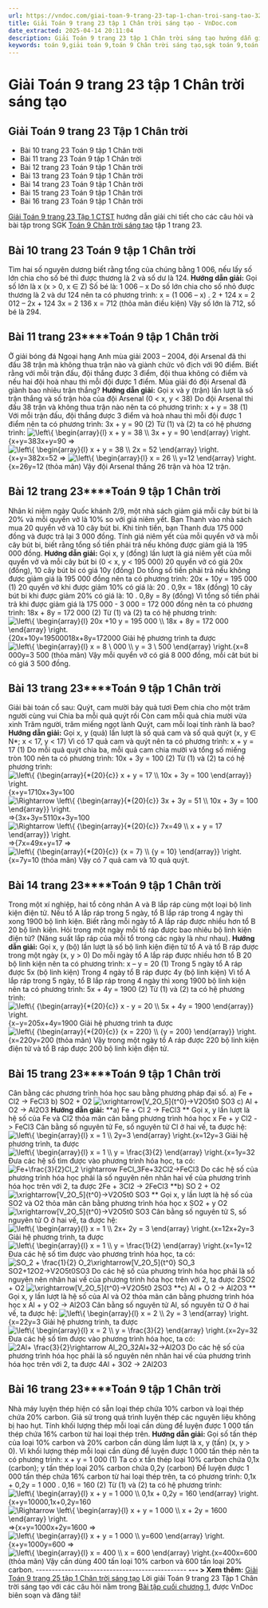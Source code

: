 ```yaml
---
url: https://vndoc.com/giai-toan-9-trang-23-tap-1-chan-troi-sang-tao-321909
title: Giải Toán 9 trang 23 tập 1 Chân trời sáng tạo - VnDoc.com
date_extracted: 2025-04-14 20:11:04
description: Giải Toán 9 trang 23 tập 1 Chân trời sáng tạo hướng dẫn giải chi tiết các câu hỏi và bài tập trong SGK Toán 9 Chân trời sáng tạo tập 1.
keywords: toán 9,giải toán 9,toán 9 Chân trời sáng tạo,sgk toán 9,toán lớp 9,toán lớp 9 Chân trời sáng tạo,sgk toán 9 Chân trời sáng tạo,toán 9 ctst,giải sgk toán 9 Chân trời sáng tạo,toán 9 Chân trời sáng tạo tập 1,toán 9 Chân trời sáng tạo tập 2,toán 9 Chân trời sáng tạo bài 3,giải toán 9 Chân trời sáng tạo bài 3,giải bài 3 toán 9 Chân trời sáng tạo,Giải hệ hai phương trình bậc nhất hai ẩn,giải toán 9 trang 15,giải toán 9 trang 16,giải toán 9 trang 17,giải toán 9 trang 18,giải toán 9 trang 21
---
```


# Giải Toán 9 trang 23 tập 1 Chân trời sáng tạo
## **Giải Toán 9 trang 23 Tập 1 Chân trời**
  * Bài 10 trang 23 Toán 9 tập 1 Chân trời
  * Bài 11 trang 23 Toán 9 tập 1 Chân trời
  * Bài 12 trang 23 Toán 9 tập 1 Chân trời
  * Bài 13 trang 23 Toán 9 tập 1 Chân trời
  * Bài 14 trang 23 Toán 9 tập 1 Chân trời
  * Bài 15 trang 23 Toán 9 tập 1 Chân trời
  * Bài 16 trang 23 Toán 9 tập 1 Chân trời

[Giải Toán 9 trang 23 Tập 1 CTST](<https://vndoc.com/giai-toan-9-trang-23-tap-1-chan-troi-sang-tao-321909>) hướng dẫn giải chi tiết cho các câu hỏi và bài tập trong SGK [Toán 9 Chân trời sáng tạo](<https://vndoc.com/toan-9-chan-troi-sang-tao>) tập 1 trang 23.
## **Bài 10 trang 23 Toán 9** tập 1 Chân trời
Tìm hai số nguyên dương biết rằng tổng của chúng bằng 1 006, nếu lấy số lớn chia cho số bé thì được thương là 2 và số dư là 124.
**Hướng dẫn giải:**
Gọi số lớn là x \(x > 0, x ∈ Z\)
Số bé là: 1 006 – x
Do số lớn chia cho số nhỏ được thương là 2 và dư 124 nên ta có phương trình:
x = \(1 006 – x\) . 2 + 124
x = 2 012 – 2x + 124
3x = 2 136
x = 712 \(thỏa mãn điều kiện\)
Vậy số lớn là 712, số bé là 294.
## **Bài 11 trang 23********Toán 9** tập 1 Chân trời
Ở giải bóng đá Ngoại hạng Anh mùa giải 2003 – 2004, đội Arsenal đã thi đấu 38 trận mà không thua trận nào và giành chức vô địch với 90 điểm. Biết rằng với mỗi trận đấu, đội thắng được 3 điểm, đội thua không có điểm và nếu hai đội hoà nhau thì mỗi đội được 1 điểm. Mùa giải đó đội Arsenal đã giành bao nhiêu trận thắng?
**Hướng dẫn giải:**
Gọi x và y \(trận\) lần lượt là số trận thắng và số trận hòa của đội Arsenal \(0 < x, y < 38\)
Do đội Arsenal thi đấu 38 trận và không thua trận nào nên ta có phương trình:
x + y = 38 \(1\)
Với mỗi trận đấu, đội thắng được 3 điểm và hoà nhau thì mỗi đội được 1 điểm nên ta có phương trình:
3x + y = 90 \(2\)
Từ \(1\) và \(2\) ta có hệ phương trình: ![\\left\\{ \\begin{array}{l} x + y = 38 \\\\ 3x + y = 90 \\end{array} \\right.](https://i.vdoc.vn/data/image/blank.png)\{x+y=383x+y=90
⇒ ![\\left\\{ \\begin{array}{l} x + y = 38 \\\\ 2x   = 52 \\end{array} \\right.](https://i.vdoc.vn/data/image/blank.png)\{x+y=382x=52
⇒ ![\\left\\{ \\begin{array}{l} x = 26 \\\\ y=12 \\end{array} \\right.](https://i.vdoc.vn/data/image/blank.png)\{x=26y=12 \(thỏa mãn\)
Vậy đội Arsenal thắng 26 trận và hòa 12 trận.
## **Bài 12 trang 23****Toán 9** tập 1 Chân trời
Nhân kỉ niệm ngày Quốc khánh 2/9, một nhà sách giảm giá mỗi cây bút bi là 20% và mỗi quyển vở là 10% so với giá niêm yết. Bạn Thanh vào nhà sách mua 20 quyển vở và 10 cây bút bi. Khi tính tiền, bạn Thanh đưa 175 000 đồng và được trả lại 3 000 đồng. Tính giá niêm yết của mỗi quyển vở và mỗi cây bút bi, biết rằng tổng số tiền phải trả nếu không được giảm giá là 195 000 đồng.
**Hướng dẫn giải:**
Gọi x, y \(đồng\) lần lượt là giá niêm yết của mỗi quyển vở và mỗi cây bút bi \(0 < x, y < 195 000\)
20 quyển vở có giá 20x \(đồng\), 10 cây bút bi có giá 10y \(đồng\)
Do tổng số tiền phải trả nếu không được giảm giá là 195 000 đồng nên ta có phương trình:
20x + 10y = 195 000 \(1\)
20 quyển vở khi được giảm 10% có giá là: 20 . 0,9x = 18x \(đồng\)
10 cây bút bi khi được giảm 20% có giá là: 10 . 0,8y = 8y \(đồng\)
Vì tổng số tiền phải trả khi được giảm giá là 175 000 - 3 000 = 172 000 đồng nên ta có phương trình:
18x + 8y = 172 000 \(2\)
Từ \(1\) và \(2\) ta có hệ phương trình: ![\\left\\{ \\begin{array}{l} 20x +10 y = 195 000 \\\\ 18x + 8y = 172 000  \\end{array} \\right.](https://i.vdoc.vn/data/image/blank.png)\{20x+10y=19500018x+8y=172000
Giải hệ phương trình ta được ![\\left\\{ \\begin{array}{l} x = 8 \\ 000 \\\\ y = 3 \\ 500 \\end{array} \\right.](https://i.vdoc.vn/data/image/blank.png)\{x=8 000y=3 500 \(thỏa mãn\)
Vậy mỗi quyển vở có giá 8 000 đồng, mỗi cât bút bi có giá 3 500 đồng.
## **Bài 13 trang 23********Toán 9** tập 1 Chân trời
Giải bài toán cổ sau:
Quýt, cam mười bảy quả tươi
Đem chia cho một trăm người cùng vui
Chia ba mỗi quả quýt rồi
Còn cam mỗi quả chia mười vừa xinh
Trăm người, trăm miếng ngọt lành
Quýt, cam mỗi loại tính rành là bao?
**Hướng dẫn giải:**
Gọi x, y \(quả\) lần lượt là số quả cam và số quả quýt \(x, y ∈ N\*; x < 17, y < 17\)
Vì có 17 quả cam và quýt nên ta có phương trình:
x + y = 17 \(1\)
Do mỗi quả quýt chia ba, mỗi quả cam chia mười và tổng số miếng tròn 100 nên ta có phương trình:
10x + 3y = 100 \(2\)
Từ \(1\) và \(2\) ta có hệ phương trình: ![\\left\\{ {\\begin{array}{*{20}{c}}  x + y = 17 \\\\   10x + 3y = 100 \\end{array}} \\right.](https://i.vdoc.vn/data/image/blank.png)\{x+y=1710x+3y=100
![\\Rightarrow \\left\\{ {\\begin{array}{*{20}{c}}  3x + 3y = 51 \\\\   10x + 3y = 100 \\end{array}} \\right.](https://i.vdoc.vn/data/image/blank.png)⇒\{3x+3y=5110x+3y=100
![\\Rightarrow \\left\\{ {\\begin{array}{*{20}{c}} 7x=49 \\\\   x + y = 17 \\end{array}} \\right.](https://i.vdoc.vn/data/image/blank.png)⇒\{7x=49x+y=17
⇒ ![\\left\\{ {\\begin{array}{*{20}{c}}  {x = 7} \\\\   {y = 10} \\end{array}} \\right.](https://i.vdoc.vn/data/image/blank.png)\{x=7y=10 \(thỏa mãn\)
Vậy có 7 quả cam và 10 quả quýt.
## **Bài 14 trang 23********Toán 9** tập 1 Chân trời
Trong một xí nghiệp, hai tổ công nhân A và B lắp ráp cùng một loại bộ linh kiện điện tử. Nếu tổ A lắp ráp trong 5 ngày, tổ B lắp ráp trong 4 ngày thì xong 1900 bộ linh kiện. Biết rằng mỗi ngày tổ A lắp ráp được nhiều hơn tổ B 20 bộ linh kiện. Hỏi trong một ngày mỗi tổ ráp được bao nhiêu bộ linh kiện điện tử? \(Năng suất lắp ráp của mỗi tổ trong các ngày là như nhau\).
**Hướng dẫn giải:**
Gọi x, y \(bộ\) lần lượt là số bộ linh kiện điện tử tổ A và tổ B ráp được trong một ngày \(x, y > 0\)
Do mỗi ngày tổ A lắp ráp được nhiều hơn tổ B 20 bộ linh kiện nên ta có phương trình:
x – y = 20 \(1\)
Trong 5 ngày tổ A ráp được 5x \(bộ linh kiện\)
Trong 4 ngày tổ B ráp được 4y \(bộ linh kiện\)
Vì tổ A lắp ráp trong 5 ngày, tổ B lắp ráp trong 4 ngày thì xong 1900 bộ linh kiện nên ta có phương trình:
5x + 4y = 1900 \(2\)
Từ \(1\) và \(2\) ta có hệ phương trình: ![\\left\\{ {\\begin{array}{*{20}{c}}  x - y = 20 \\\\   5x + 4y = 1900 \\end{array}} \\right.](https://i.vdoc.vn/data/image/blank.png)\{x−y=205x+4y=1900
Giải hệ phương trình ta được ![\\left\\{ {\\begin{array}{*{20}{c}}  {x = 220} \\\\   {y = 200} \\end{array}} \\right.](https://i.vdoc.vn/data/image/blank.png)\{x=220y=200 \(thỏa mãn\)
Vậy trong một ngày tổ A ráp được 220 bộ linh kiện điện tử và tổ B ráp được 200 bộ linh kiện điện tử.
## **Bài 15 trang 23********Toán 9** tập 1 Chân trời
Cân bằng các phương trình hóa học sau bằng phương pháp đại số.
a\) Fe + Cl2 -> FeCl3
b\) SO2 \+ O2 ![\\xrightarrow\[V_2O_5\]{t^0}](https://i.vdoc.vn/data/image/blank.png)→V2O5t0 SO3
c\) Al + O2 -> Al2O3
**Hướng dẫn giải:**
**a\) Fe + Cl 2 -> FeCl3 **
Gọi x, y lần lượt là hệ số của Fe và Cl2 thỏa mãn cân bằng phương trình hóa học
x Fe + y Cl2 -> FeCl3
Cân bằng số nguyên tử Fe, số nguyên tử Cl ở hai vế, ta được hệ: ![\\left\\{ \\begin{array}{l} x = 1  \\\\ 2y=3 \\end{array} \\right.](https://i.vdoc.vn/data/image/blank.png)\{x=12y=3
Giải hệ phương trình, ta được ![\\left\\{ \\begin{array}{l} x  = 1   \\\\ y = \\frac{3}{2}  \\end{array} \\right.](https://i.vdoc.vn/data/image/blank.png)\{x=1y=32
Đưa các hệ số tìm được vào phương trình hóa học, ta có:
![Fe+\\frac{3}{2}Cl_2 \\rightarrow  FeCl_3](https://i.vdoc.vn/data/image/blank.png)Fe+32Cl2→FeCl3
Do các hệ số của phương trình hóa học phải là số nguyên nên nhân hai vế của phương trình hóa học trên với 2, ta được
2Fe + 3Cl2 -> 2FeCl3
**b\) SO 2 \+ O2 ![\\xrightarrow\[V_2O_5\]{t^0}](https://i.vdoc.vn/data/image/blank.png)→V2O5t0 SO3 **
Gọi x, y lần lượt là hệ số của SO2 và O2 thỏa mãn cân bằng phương trình hóa học
x SO2 \+ y O2 ![\\xrightarrow\[V_2O_5\]{t^0}](https://i.vdoc.vn/data/image/blank.png)→V2O5t0 SO3
Cân bằng số nguyên tử S, số nguyên tử O ở hai vế, ta được hệ: ![\\left\\{ \\begin{array}{l} x = 1  \\\\ 2x+ 2y = 3 \\end{array} \\right.](https://i.vdoc.vn/data/image/blank.png)\{x=12x+2y=3
Giải hệ phương trình, ta được ![\\left\\{ \\begin{array}{l} x  = 1   \\\\ y = \\frac{1}{2}  \\end{array} \\right.](https://i.vdoc.vn/data/image/blank.png)\{x=1y=12
Đưa các hệ số tìm được vào phương trình hóa học, ta có:
![SO_2 + \\frac{1}{2} O_2\\xrightarrow\[V_2O_5\]{t^0} SO_3](https://i.vdoc.vn/data/image/blank.png)SO2+12O2→V2O5t0SO3
Do các hệ số của phương trình hóa học phải là số nguyên nên nhân hai vế của phương trình hóa học trên với 2, ta được
2SO2 \+ O2 ![\\xrightarrow\[V_2O_5\]{t^0}](https://i.vdoc.vn/data/image/blank.png)→V2O5t0 2SO3
**c\) Al + O 2 → Al2O3 **
Gọi x, y lần lượt là hệ số của Al và O2 thỏa mãn cân bằng phương trình hóa học
x Al + y O2 → Al2O3
Cân bằng số nguyên tử Al, số nguyên tử O ở hai vế, ta được hệ: ![\\left\\{ \\begin{array}{l} x = 2  \\\\ 2y = 3 \\end{array} \\right.](https://i.vdoc.vn/data/image/blank.png)\{x=22y=3
Giải hệ phương trình, ta được ![\\left\\{ \\begin{array}{l} x  = 2   \\\\ y = \\frac{3}{2}  \\end{array} \\right.](https://i.vdoc.vn/data/image/blank.png)\{x=2y=32
Đưa các hệ số tìm được vào phương trình hóa học, ta có:
![2Al+ \\frac{3}{2}\\rightarrow Al_2O_3](https://i.vdoc.vn/data/image/blank.png)2Al+32→Al2O3
Do các hệ số của phương trình hóa học phải là số nguyên nên nhân hai vế của phương trình hóa học trên với 2, ta được
4Al + 3O2 → 2Al2O3
## **Bài 16 trang 23********Toán 9** tập 1 Chân trời
Nhà máy luyện thép hiện có sẵn loại thép chứa 10% carbon và loại thép chứa 20% carbon. Giả sử trong quá trình luyện thép các nguyên liệu không bị hao hụt. Tính khối lượng thép mỗi loại cần dùng để luyện được 1 000 tấn thép chứa 16% carbon từ hai loại thép trên.
**Hướng dẫn giải:**
Gọi số tấn thép của loại 10% carbon và 20% carbon cần dùng lầm lượt là x, y \(tấn\) \(x, y > 0\).
Vì khối lượng thép mỗi loại cần dùng để luyện được 1 000 tấn thép nên ta có phương trình:
x + y = 1 000 \(1\)
Ta có x tấn thép loại 10% carbon chứa 0,1x \(carbon\); y tấn thép loại 20% carbon chứa 0,2y \(carbon\)
Để luyện được 1 000 tấn thép chứa 16% carbon từ hai loại thép trên, ta có phương trình:
0,1x + 0,2y = 1 000 . 0,16 = 160 \(2\)
Từ \(1\) và \(2\) ta có hệ phương trình: ![\\left\\{ \\begin{array}{l} x + y = 1 000  \\\\  0,1x + 0,2y = 160  \\end{array} \\right.](https://i.vdoc.vn/data/image/blank.png)\{x+y=10000,1x+0,2y=160
![\\Rightarrow \\left\\{ \\begin{array}{l} x + y = 1 000  \\\\   x + 2y = 1600  \\end{array} \\right.](https://i.vdoc.vn/data/image/blank.png)⇒\{x+y=1000x+2y=1600
⇒ ![\\left\\{ \\begin{array}{l} x + y = 1 000  \\\\ y=600  \\end{array} \\right.](https://i.vdoc.vn/data/image/blank.png)\{x+y=1000y=600
⇒ ![\\left\\{ \\begin{array}{l} x = 400   \\\\ x = 600 \\end{array} \\right.](https://i.vdoc.vn/data/image/blank.png)\{x=400x=600 \(thỏa mãn\)
Vậy cần dùng 400 tấn loại 10% carbon và 600 tấn loại 20% carbon.
\-----------------------------------------------
**\--- > Xem thêm:** [Giải Toán 9 trang 25 tập 1 Chân trời sáng tạo](<https://vndoc.com/giai-toan-9-trang-25-tap-1-chan-troi-sang-tao-321999>)
Lời giải Toán 9 trang 23 Tập 1 Chân trời sáng tạo với các câu hỏi nằm trong [Bài tập cuối chương 1](<https://vndoc.com/toan-9-chan-troi-sang-tao-bai-tap-cuoi-chuong-1-319920>), được VnDoc biên soạn và đăng tải\!
